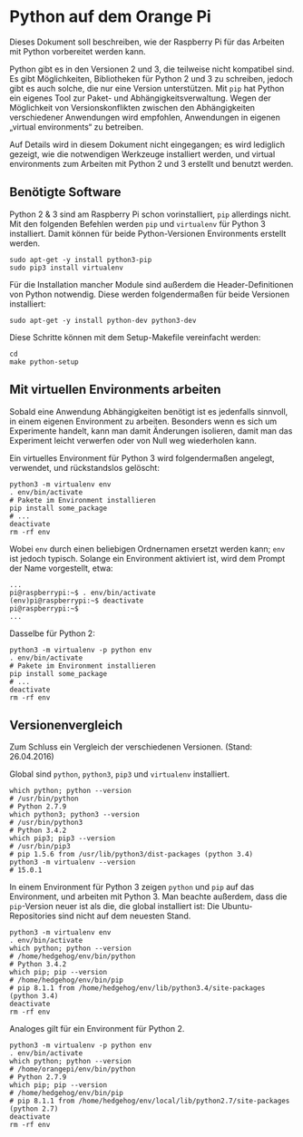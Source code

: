 # Python auf dem Orange Pi

Dieses Dokument soll beschreiben, wie der Raspberry Pi für das Arbeiten mit Python vorbereitet werden kann.

Python gibt es in den Versionen 2 und 3, die teilweise nicht kompatibel sind.
Es gibt Möglichkeiten, Bibliotheken für Python 2 und 3 zu schreiben, jedoch gibt es auch solche, die nur eine Version unterstützen.
Mit `pip` hat Python ein eigenes Tool zur Paket- und Abhängigkeitsverwaltung.
Wegen der Möglichkeit von Versionskonflikten zwischen den Abhängigkeiten verschiedener Anwendungen wird empfohlen, Anwendungen in eigenen „virtual environments“ zu betreiben.

Auf Details wird in diesem Dokument nicht eingegangen; es wird lediglich gezeigt, wie die notwendigen Werkzeuge installiert werden, und virtual environments zum Arbeiten mit Python 2 und 3 erstellt und benutzt werden.

## Benötigte Software

Python 2 & 3 sind am Raspberry Pi schon vorinstalliert, `pip` allerdings nicht.
Mit den folgenden Befehlen werden `pip` und `virtualenv` für Python 3 installiert.
Damit können für beide Python-Versionen Environments erstellt werden.

    sudo apt-get -y install python3-pip
    sudo pip3 install virtualenv

Für die Installation mancher Module sind außerdem die Header-Definitionen von Python notwendig.
Diese werden folgendermaßen für beide Versionen installiert:

    sudo apt-get -y install python-dev python3-dev

Diese Schritte können mit dem Setup-Makefile vereinfacht werden:

    cd
    make python-setup

## Mit virtuellen Environments arbeiten

Sobald eine Anwendung Abhängigkeiten benötigt ist es jedenfalls sinnvoll, in einem eigenen Environment zu arbeiten.
Besonders wenn es sich um Experimente handelt, kann man damit Änderungen isolieren, damit man das Experiment leicht verwerfen oder von Null weg wiederholen kann.

Ein virtuelles Environment für Python 3 wird folgendermaßen angelegt, verwendet, und rückstandslos gelöscht:

    python3 -m virtualenv env
    . env/bin/activate
    # Pakete im Environment installieren
    pip install some_package
    # ...
    deactivate
    rm -rf env

Wobei `env` durch einen beliebigen Ordnernamen ersetzt werden kann; `env` ist jedoch typisch.
Solange ein Environment aktiviert ist, wird dem Prompt der Name vorgestellt, etwa:

    ...
    pi@raspberrypi:~$ . env/bin/activate
    (env)pi@raspberrypi:~$ deactivate
    pi@raspberrypi:~$
    ...

Dasselbe für Python 2:

    python3 -m virtualenv -p python env
    . env/bin/activate
    # Pakete im Environment installieren
    pip install some_package
    # ...
    deactivate
    rm -rf env

## Versionenvergleich

Zum Schluss ein Vergleich der verschiedenen Versionen. (Stand: 26.04.2016)

Global sind `python`, `python3`, `pip3` und `virtualenv` installiert.

    which python; python --version
    # /usr/bin/python
    # Python 2.7.9
    which python3; python3 --version
    # /usr/bin/python3
    # Python 3.4.2
    which pip3; pip3 --version
    # /usr/bin/pip3
    # pip 1.5.6 from /usr/lib/python3/dist-packages (python 3.4)
    python3 -m virtualenv --version
    # 15.0.1

In einem Environment für Python 3 zeigen `python` und `pip` auf das Environment, und arbeiten mit Python 3.
Man beachte außerdem, dass die `pip`-Version neuer ist als die, die global installiert ist:
Die Ubuntu-Repositories sind nicht auf dem neuesten Stand.

    python3 -m virtualenv env
    . env/bin/activate
    which python; python --version
    # /home/hedgehog/env/bin/python
    # Python 3.4.2
    which pip; pip --version
    # /home/hedgehog/env/bin/pip
    # pip 8.1.1 from /home/hedgehog/env/lib/python3.4/site-packages (python 3.4)
    deactivate
    rm -rf env

Analoges gilt für ein Environment für Python 2.

    python3 -m virtualenv -p python env
    . env/bin/activate
    which python; python --version
    # /home/orangepi/env/bin/python
    # Python 2.7.9
    which pip; pip --version
    # /home/hedgehog/env/bin/pip
    # pip 8.1.1 from /home/hedgehog/env/local/lib/python2.7/site-packages (python 2.7)
    deactivate
    rm -rf env

